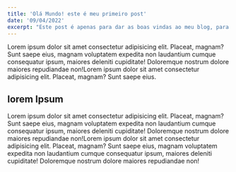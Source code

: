 ```yaml
---
title: 'Olá Mundo! este é meu primeiro post'
date: '09/04/2022'
excerpt: "Este post é apenas para dar as boas vindas ao meu blog, para todos os dev's que tem sede de conhecimento!"
---
```


Lorem ipsum dolor sit amet consectetur adipisicing elit. Placeat, magnam? Sunt saepe eius, magnam voluptatem expedita non laudantium cumque consequatur ipsum, maiores deleniti cupiditate! Doloremque nostrum dolore maiores repudiandae non!Lorem ipsum dolor sit amet consectetur adipisicing elit. Placeat, magnam? Sunt saepe eius.

## lorem Ipsum

Lorem ipsum dolor sit amet consectetur adipisicing elit. Placeat, magnam? Sunt saepe eius, magnam voluptatem expedita non laudantium cumque consequatur ipsum, maiores deleniti cupiditate! Doloremque nostrum dolore maiores repudiandae non!Lorem ipsum dolor sit amet consectetur adipisicing elit. Placeat, magnam? Sunt saepe eius, magnam voluptatem expedita non laudantium cumque consequatur ipsum, maiores deleniti cupiditate! Doloremque nostrum dolore maiores repudiandae non!